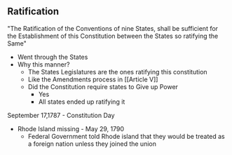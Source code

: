 ## Ratification
"The Ratification of the Conventions of nine States, shall be sufficient for the Establishment of this Constitution between the States so ratifying the Same"
 - Went through the States
 - Why this manner?
	 - The States Legislatures are the ones ratifying this constitution
	 - Like the Amendments process in [[Article V]]
	 - Did the Constitution require states to Give up Power
		 - Yes
		 - All states ended up ratifying it

September 17,1787 - Constitution Day
 - Rhode Island missing - May 29, 1790
	 - Federal Government told Rhode island that they would be treated as a foreign nation unless they joined the union